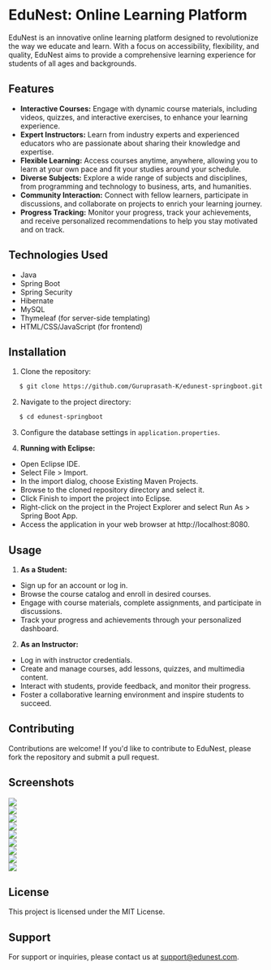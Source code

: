# EduNest: Online Learning Platform

EduNest is an innovative online learning platform designed to revolutionize the way we educate and learn. With a focus on accessibility, flexibility, and quality, EduNest aims to provide a comprehensive learning experience for students of all ages and backgrounds.

## Features

- **Interactive Courses:** Engage with dynamic course materials, including videos, quizzes, and interactive exercises, to enhance your learning experience.
- **Expert Instructors:** Learn from industry experts and experienced educators who are passionate about sharing their knowledge and expertise.
- **Flexible Learning:** Access courses anytime, anywhere, allowing you to learn at your own pace and fit your studies around your schedule.
- **Diverse Subjects:** Explore a wide range of subjects and disciplines, from programming and technology to business, arts, and humanities.
- **Community Interaction:** Connect with fellow learners, participate in discussions, and collaborate on projects to enrich your learning journey.
- **Progress Tracking:** Monitor your progress, track your achievements, and receive personalized recommendations to help you stay motivated and on track.

## Technologies Used

- Java
- Spring Boot
- Spring Security
- Hibernate
- MySQL
- Thymeleaf (for server-side templating)
- HTML/CSS/JavaScript (for frontend)

## Installation

1. Clone the repository:
 
 ```bash
    $ git clone https://github.com/Guruprasath-K/edunest-springboot.git
 ```

2. Navigate to the project directory:

 ```bash
    $ cd edunest-springboot
 ```

3. Configure the database settings in `application.properties`.

4. **Running with Eclipse:**
- Open Eclipse IDE.
- Select File > Import.
- In the import dialog, choose Existing Maven Projects.
- Browse to the cloned repository directory and select it.
- Click Finish to import the project into Eclipse.
- Right-click on the project in the Project Explorer and select Run As > Spring Boot App.
- Access the application in your web browser at http://localhost:8080.

## Usage

1. **As a Student:**
- Sign up for an account or log in.
- Browse the course catalog and enroll in desired courses.
- Engage with course materials, complete assignments, and participate in discussions.
- Track your progress and achievements through your personalized dashboard.

2. **As an Instructor:**
- Log in with instructor credentials.
- Create and manage courses, add lessons, quizzes, and multimedia content.
- Interact with students, provide feedback, and monitor their progress.
- Foster a collaborative learning environment and inspire students to succeed.

## Contributing

Contributions are welcome! If you'd like to contribute to EduNest, please fork the repository and submit a pull request.

## Screenshots

<img src="img/scr1.png">
<br/>
<img src="img/scr2.png">
<br/>
<img src="img/scr3.png">
<br/>
<img src="img/scr4.png">
<br/>
<img src="img/scr5.png">
<br/>
<img src="img/scr6.png">
<br/>
<img src="img/scr7.png">
<br/>
<img src="img/scr8.png">
<br/>
<img src="img/scr9.png">
<br/>

## License

This project is licensed under the MIT License.

## Support

For support or inquiries, please contact us at support@edunest.com.
